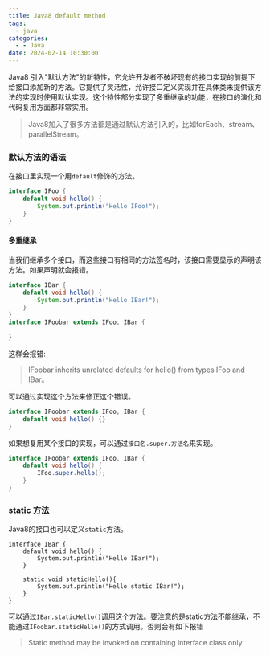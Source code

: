 ```yaml
---
title: Java8 default method
tags:
  - java
categories:
  - - Java
date: 2024-02-14 10:30:00
---
```

Java8 引入"默认方法"的新特性，它允许开发者不破坏现有的接口实现的前提下给接口添加新的方法。它提供了灵活性，允许接口定义实现并在具体类未提供该方法的实现时使用默认实现。这个特性部分实现了多重继承的功能，在接口的演化和代码复用方面都非常实用。
>Java8加入了很多方法都是通过默认方法引入的，比如forEach、stream、parallelStream。

### 默认方法的语法
在接口里实现一个用`default`修饰的方法。
```Java
interface IFoo {  
    default void hello() {  
        System.out.println("Hello IFoo!");  
    }  
}
```
#### 多重继承
当我们继承多个接口，而这些接口有相同的方法签名时，该接口需要显示的声明该方法。如果声明就会报错。
```Java
interface IBar {  
    default void hello() {  
        System.out.println("Hello IBar!");  
    }  
}
interface IFoobar extends IFoo, IBar {  
  
}
```
这样会报错:
>IFoobar inherits unrelated defaults for hello() from types IFoo and IBar。

可以通过实现这个方法来修正这个错误。
```Java
interface IFoobar extends IFoo, IBar {  
    default void hello() {}  
}
```
如果想复用某个接口的实现，可以通过`接口名.super.方法名`来实现。
```Java
interface IFoobar extends IFoo, IBar {  
    default void hello() {  
        IFoo.super.hello();  
    }  
}
```
### static 方法
Java8的接口也可以定义`static`方法。
```
interface IBar {  
    default void hello() {  
        System.out.println("Hello IBar!");  
    }  
  
    static void staticHello(){  
        System.out.println("Hello static IBar!");  
    }  
}
```
可以通过`IBar.staticHello()`调用这个方法。要注意的是static方法不能继承，不能通过`IFoobar.staticHello()`的方式调用。否则会有如下报错
>Static method may be invoked on containing interface class only